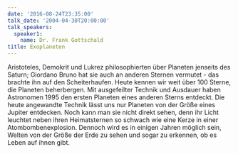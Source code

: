 ```yaml
---
date: '2016-08-24T23:35:00'
talk_date: '2004-04-30T20:00:00'
talk_speakers:
  speaker1:
    name: Dr. Frank Gottschald
title: Exoplaneten
---
```

Aristoteles, Demokrit und Lukrez philosophierten über Planeten jenseits des Saturn; Giordano Bruno hat sie auch an anderen Sternen vermutet - das brachte ihn auf den Scheiterhaufen. 
Heute kennen wir weit über 100 Sterne, die Planeten beherbergen. Mit ausgefeilter Technik und Ausdauer haben Astronomen 1995 den ersten Planeten eines anderen Sterns entdeckt. Die heute angewandte Technik lässt uns nur Planeten von der Größe eines Jupiter entdecken. Noch kann man sie nicht direkt sehen, denn ihr Licht leuchtet neben ihren Heimatsternen so schwach wie eine Kerze in einer Atombombenexplosion. Dennoch wird es in einigen Jahren möglich sein, Welten von der Größe der Erde zu sehen und sogar zu erkennen, ob es Leben auf ihnen gibt.